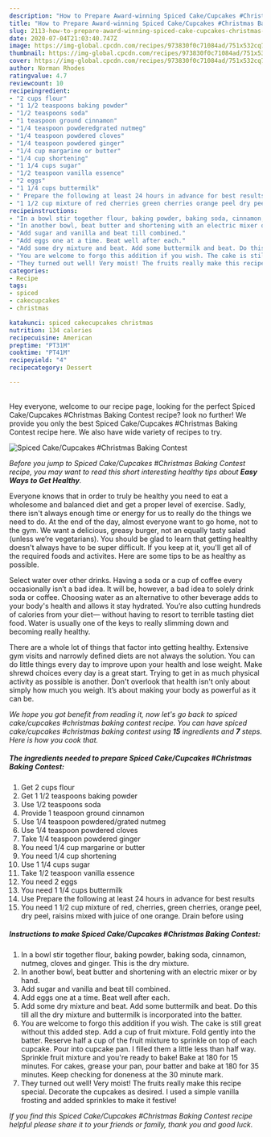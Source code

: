 ```yaml
---
description: "How to Prepare Award-winning Spiced Cake/Cupcakes #Christmas Baking Contest"
title: "How to Prepare Award-winning Spiced Cake/Cupcakes #Christmas Baking Contest"
slug: 2113-how-to-prepare-award-winning-spiced-cake-cupcakes-christmas-baking-contest
date: 2020-07-04T21:03:40.747Z
image: https://img-global.cpcdn.com/recipes/973830f0c71084ad/751x532cq70/spiced-cakecupcakes-christmas-baking-contest-recipe-main-photo.jpg
thumbnail: https://img-global.cpcdn.com/recipes/973830f0c71084ad/751x532cq70/spiced-cakecupcakes-christmas-baking-contest-recipe-main-photo.jpg
cover: https://img-global.cpcdn.com/recipes/973830f0c71084ad/751x532cq70/spiced-cakecupcakes-christmas-baking-contest-recipe-main-photo.jpg
author: Norman Rhodes
ratingvalue: 4.7
reviewcount: 10
recipeingredient:
- "2 cups flour"
- "1 1/2 teaspoons baking powder"
- "1/2 teaspoons soda"
- "1 teaspoon ground cinnamon"
- "1/4 teaspoon powderedgrated nutmeg"
- "1/4 teaspoon powdered cloves"
- "1/4 teaspoon powdered ginger"
- "1/4 cup margarine or butter"
- "1/4 cup shortening"
- "1 1/4 cups sugar"
- "1/2 teaspoon vanilla essence"
- "2 eggs"
- "1 1/4 cups buttermilk"
- " Prepare the following at least 24 hours in advance for best results"
- "1 1/2 cup mixture of red cherries green cherries orange peel dry peel raisins mixed with juice of one orange Drain before using"
recipeinstructions:
- "In a bowl stir together flour, baking powder, baking soda, cinnamon, nutmeg, cloves and ginger. This is the dry mixture."
- "In another bowl, beat butter and shortening with an electric mixer or by hand."
- "Add sugar and vanilla and beat till combined."
- "Add eggs one at a time. Beat well after each."
- "Add some dry mixture and beat. Add some buttermilk and beat. Do this till all the dry mixture and buttermilk is incorporated into the batter."
- "You are welcome to forgo this addition if you wish. The cake is still great without this added step. Add a cup of fruit mixture. Fold gently into the batter. Reserve half a cup of the fruit mixture to sprinkle on top of each cupcake. Pour into cupcake pan. I filled them a little less than half way. Sprinkle fruit mixture and you&#39;re ready to bake! Bake at 180 for 15 minutes. For cakes, grease your pan, pour batter and bake at 180 for 35 minutes. Keep checking for doneness at the 30 minute mark."
- "They turned out well! Very moist! The fruits really make this recipe special. Decorate the cupcakes as desired. I used a simple vanilla frosting and added sprinkles to make it festive!"
categories:
- Recipe
tags:
- spiced
- cakecupcakes
- christmas

katakunci: spiced cakecupcakes christmas 
nutrition: 134 calories
recipecuisine: American
preptime: "PT31M"
cooktime: "PT41M"
recipeyield: "4"
recipecategory: Dessert

---
```

<br>
Hey everyone, welcome to our recipe page, looking for the perfect Spiced Cake/Cupcakes #Christmas Baking Contest recipe? look no further! We provide you only the best Spiced Cake/Cupcakes #Christmas Baking Contest recipe here. We also have wide variety of recipes to try.
<br>


![Spiced Cake/Cupcakes #Christmas Baking Contest](https://img-global.cpcdn.com/recipes/973830f0c71084ad/751x532cq70/spiced-cakecupcakes-christmas-baking-contest-recipe-main-photo.jpg)

<i>Before you jump to Spiced Cake/Cupcakes #Christmas Baking Contest recipe, you may want to read this short interesting healthy tips about <strong>Easy Ways to Get Healthy</strong>.</i>

Everyone knows that in order to truly be healthy you need to eat a wholesome and balanced diet and get a proper level of exercise. Sadly, there isn't always enough time or energy for us to really do the things we need to do. At the end of the day, almost everyone want to go home, not to the gym. We want a delicious, greasy burger, not an equally tasty salad (unless we’re vegetarians). You should be glad to learn that getting healthy doesn't always have to be super difficult. If you keep at it, you'll get all of the required foods and activites. Here are some tips to be as healthy as possible.

Select water over other drinks. Having a soda or a cup of coffee every occasionally isn’t a bad idea. It will be, however, a bad idea to solely drink soda or coffee. Choosing water as an alternative to other beverage adds to your body's health and allows it stay hydrated. You’re also cutting hundreds of calories from your diet— without having to resort to terrible tasting diet food. Water is usually one of the keys to really slimming down and becoming really healthy.

There are a whole lot of things that factor into getting healthy. Extensive gym visits and narrowly defined diets are not always the solution. You can do little things every day to improve upon your health and lose weight. Make shrewd choices every day is a great start. Trying to get in as much physical activity as possible is another. Don't overlook that health isn't only about simply how much you weigh. It’s about making your body as powerful as it can be. 


<i>We hope you got benefit from reading it, now let's go back to spiced cake/cupcakes #christmas baking contest recipe. You can have spiced cake/cupcakes #christmas baking contest using <strong>15</strong> ingredients and <strong>7</strong> steps. Here is how you cook that.
</i>

##### The ingredients needed to prepare Spiced Cake/Cupcakes #Christmas Baking Contest:

1. Get 2 cups flour
1. Get 1 1/2 teaspoons baking powder
1. Use 1/2 teaspoons soda
1. Provide 1 teaspoon ground cinnamon
1. Use 1/4 teaspoon powdered/grated nutmeg
1. Use 1/4 teaspoon powdered cloves
1. Take 1/4 teaspoon powdered ginger
1. You need 1/4 cup margarine or butter
1. You need 1/4 cup shortening
1. Use 1 1/4 cups sugar
1. Take 1/2 teaspoon vanilla essence
1. You need 2 eggs
1. You need 1 1/4 cups buttermilk
1. Use  Prepare the following at least 24 hours in advance for best results
1. You need 1 1/2 cup mixture of red, cherries, green cherries, orange peel, dry peel, raisins mixed with juice of one orange. Drain before using


##### Instructions to make Spiced Cake/Cupcakes #Christmas Baking Contest:

1. In a bowl stir together flour, baking powder, baking soda, cinnamon, nutmeg, cloves and ginger. This is the dry mixture.
1. In another bowl, beat butter and shortening with an electric mixer or by hand.
1. Add sugar and vanilla and beat till combined.
1. Add eggs one at a time. Beat well after each.
1. Add some dry mixture and beat. Add some buttermilk and beat. Do this till all the dry mixture and buttermilk is incorporated into the batter.
1. You are welcome to forgo this addition if you wish. The cake is still great without this added step. Add a cup of fruit mixture. Fold gently into the batter. Reserve half a cup of the fruit mixture to sprinkle on top of each cupcake. Pour into cupcake pan. I filled them a little less than half way. Sprinkle fruit mixture and you&#39;re ready to bake! Bake at 180 for 15 minutes. For cakes, grease your pan, pour batter and bake at 180 for 35 minutes. Keep checking for doneness at the 30 minute mark.
1. They turned out well! Very moist! The fruits really make this recipe special. Decorate the cupcakes as desired. I used a simple vanilla frosting and added sprinkles to make it festive!


<i>If you find this Spiced Cake/Cupcakes #Christmas Baking Contest recipe helpful please share it to your friends or family, thank you and good luck.</i>
